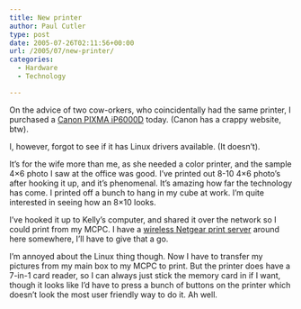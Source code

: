 ```yaml
---
title: New printer
author: Paul Cutler
type: post
date: 2005-07-26T02:11:56+00:00
url: /2005/07/new-printer/
categories:
  - Hardware
  - Technology

---
```

On the advice of two cow-orkers, who coincidentally had the same printer, I purchased a [Canon PIXMA iP6000D][1] today. (Canon has a crappy website, btw).

I, however, forgot to see if it has Linux drivers available. (It doesn&#8217;t).

It&#8217;s for the wife more than me, as she needed a color printer, and the sample 4&#215;6 photo I saw at the office was good. I&#8217;ve printed out 8-10 4&#215;6 photo&#8217;s after hooking it up, and it&#8217;s phenomenal. It&#8217;s amazing how far the technology has come. I printed off a bunch to hang in my cube at work. I&#8217;m quite interested in seeing how an 8&#215;10 looks.

I&#8217;ve hooked it up to Kelly&#8217;s computer, and shared it over the network so I could print from my MCPC. I have a [wireless Netgear print server][2] around here somewhere, I&#8217;ll have to give that a go.

I&#8217;m annoyed about the Linux thing though. Now I have to transfer my pictures from my main box to my MCPC to print. But the printer does have a 7-in-1 card reader, so I can always just stick the memory card in if I want, though it looks like I&#8217;d have to press a bunch of buttons on the printer which doesn&#8217;t look the most user friendly way to do it. Ah well.

 [1]: http://consumer.usa.canon.com/ir/controller?act=ModelDetailAct&fcategoryid=117&modelid=10441
 [2]: http://www.netgear.com/products/details/WGPS606.php